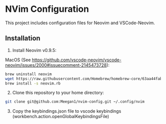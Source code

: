 # NVim Configuration

This project includes configuration files for Neovim and VSCode-Neovim.

## Installation

1. Install Neovim v0.9.5:

MacOS (See <https://github.com/vscode-neovim/vscode-neovim/issues/2000#issuecomment-2145473728>):

```bash
brew uninstall neovim
wget https://raw.githubusercontent.com/Homebrew/homebrew-core/63aa44faba5b5274a1a7579510cd5a570a2cca5f/Formula/n/neovim.rb
brew install -s neovim.rb
```

2. Clone this repository to your home directory:

```bash
git clone git@github.com:Meegan1/nvim-config.git ~/.config/nvim
```

3. Copy the keybindings.json file to vscode keybindings (workbench.action.openGlobalKeybindingsFile)
